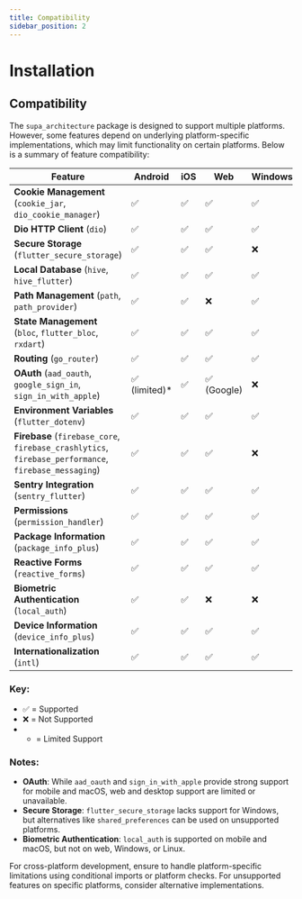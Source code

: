 ```yaml
---
title: Compatibility
sidebar_position: 2
---
```


# Installation

## Compatibility


The `supa_architecture` package is designed to support multiple platforms. However, some features depend on underlying platform-specific implementations, which may limit functionality on certain platforms. Below is a summary of feature compatibility:

| **Feature**                                                                                          | **Android**  | **iOS** | **Web**    | **Windows** | **macOS**         | **Linux** |
|------------------------------------------------------------------------------------------------------|--------------|---------|------------|-------------|-------------------|-----------|
| **Cookie Management** (`cookie_jar`, `dio_cookie_manager`)                                           | ✅            | ✅       | ✅          | ✅           | ✅                 | ✅         |
| **Dio HTTP Client** (`dio`)                                                                          | ✅            | ✅       | ✅          | ✅           | ✅                 | ✅         |
| **Secure Storage** (`flutter_secure_storage`)                                                        | ✅            | ✅       | ✅          | ❌           | ✅                 | ✅         |
| **Local Database** (`hive`, `hive_flutter`)                                                          | ✅            | ✅       | ✅          | ✅           | ✅                 | ✅         |
| **Path Management** (`path`, `path_provider`)                                                        | ✅            | ✅       | ❌          | ✅           | ✅                 | ✅         |
| **State Management** (`bloc`, `flutter_bloc`, `rxdart`)                                              | ✅            | ✅       | ✅          | ✅           | ✅                 | ✅         |
| **Routing** (`go_router`)                                                                            | ✅            | ✅       | ✅          | ✅           | ✅                 | ✅         |
| **OAuth** (`aad_oauth`, `google_sign_in`, `sign_in_with_apple`)                                      | ✅ (limited)* | ✅       | ✅ (Google) | ❌           | ✅ (Apple, Google) | ❌         |
| **Environment Variables** (`flutter_dotenv`)                                                         | ✅            | ✅       | ✅          | ✅           | ✅                 | ✅         |
| **Firebase** (`firebase_core`, `firebase_crashlytics`, `firebase_performance`, `firebase_messaging`) | ✅            | ✅       | ✅          | ❌           | ✅                 | ❌         |
| **Sentry Integration** (`sentry_flutter`)                                                            | ✅            | ✅       | ✅          | ✅           | ✅                 | ✅         |
| **Permissions** (`permission_handler`)                                                               | ✅            | ✅       | ✅          | ✅           | ✅                 | ✅         |
| **Package Information** (`package_info_plus`)                                                        | ✅            | ✅       | ✅          | ✅           | ✅                 | ✅         |
| **Reactive Forms** (`reactive_forms`)                                                                | ✅            | ✅       | ✅          | ✅           | ✅                 | ✅         |
| **Biometric Authentication** (`local_auth`)                                                          | ✅            | ✅       | ❌          | ❌           | ✅                 | ❌         |
| **Device Information** (`device_info_plus`)                                                          | ✅            | ✅       | ✅          | ✅           | ✅                 | ✅         |
| **Internationalization** (`intl`)                                                                    | ✅            | ✅       | ✅          | ✅           | ✅                 | ✅         |

### Key:
- ✅ = Supported
- ❌ = Not Supported
- * = Limited Support

### Notes:
- **OAuth**: While `aad_oauth` and `sign_in_with_apple` provide strong support for mobile and macOS, web and desktop support are limited or unavailable.
- **Secure Storage**: `flutter_secure_storage` lacks support for Windows, but alternatives like `shared_preferences` can be used on unsupported platforms.
- **Biometric Authentication**: `local_auth` is supported on mobile and macOS, but not on web, Windows, or Linux.

For cross-platform development, ensure to handle platform-specific limitations using conditional imports or platform checks. For unsupported features on specific platforms, consider alternative implementations.
